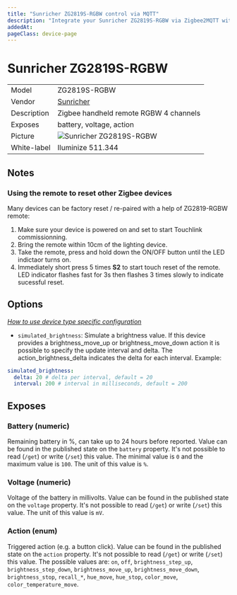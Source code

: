 ```yaml
---
title: "Sunricher ZG2819S-RGBW control via MQTT"
description: "Integrate your Sunricher ZG2819S-RGBW via Zigbee2MQTT with whatever smart home infrastructure you are using without the vendor's bridge or gateway."
addedAt: 
pageClass: device-page
---
```


<!-- !!!! -->
<!-- ATTENTION: This file is auto-generated through docgen! -->
<!-- You can only edit the "Notes"-Section between the two comment lines "Notes BEGIN" and "Notes END". -->
<!-- Do not use h1 or h2 heading within "## Notes"-Section. -->
<!-- !!!! -->

# Sunricher ZG2819S-RGBW

|     |     |
|-----|-----|
| Model | ZG2819S-RGBW  |
| Vendor  | [Sunricher](/supported-devices/#v=Sunricher)  |
| Description | Zigbee handheld remote RGBW 4 channels |
| Exposes | battery, voltage, action |
| Picture | ![Sunricher ZG2819S-RGBW](https://www.zigbee2mqtt.io/images/devices/ZG2819S-RGBW.png) |
| White-label | Iluminize 511.344 |


<!-- Notes BEGIN: You can edit here. Add "## Notes" headline if not already present. -->
## Notes

### Using the remote to reset other Zigbee devices

Many devices can be factory reset / re-paired with a help of ZG2819-RGBW remote:
1. Make sure your device is powered on and set to start Touchlink commissionning.
2. Bring the remote within 10cm of the lighting device.
3. Take the remote, press and hold down the ON/OFF button until the LED indictaor turns on.
4. Immediately short press 5 times **S2** to start touch reset of the remote. LED indicator flashes fast for 3s then flashes 3 times slowly to indicate sucessful reset.
<!-- Notes END: Do not edit below this line -->



## Options
*[How to use device type specific configuration](../guide/configuration/devices-groups.md#specific-device-options)*

* `simulated_brightness`: Simulate a brightness value. If this device provides a brightness_move_up or brightness_move_down action it is possible to specify the update interval and delta. The action_brightness_delta indicates the delta for each interval. Example:
```yaml
simulated_brightness:
  delta: 20 # delta per interval, default = 20
  interval: 200 # interval in milliseconds, default = 200
```


## Exposes

### Battery (numeric)
Remaining battery in %, can take up to 24 hours before reported.
Value can be found in the published state on the `battery` property.
It's not possible to read (`/get`) or write (`/set`) this value.
The minimal value is `0` and the maximum value is `100`.
The unit of this value is `%`.

### Voltage (numeric)
Voltage of the battery in millivolts.
Value can be found in the published state on the `voltage` property.
It's not possible to read (`/get`) or write (`/set`) this value.
The unit of this value is `mV`.

### Action (enum)
Triggered action (e.g. a button click).
Value can be found in the published state on the `action` property.
It's not possible to read (`/get`) or write (`/set`) this value.
The possible values are: `on`, `off`, `brightness_step_up`, `brightness_step_down`, `brightness_move_up`, `brightness_move_down`, `brightness_stop`, `recall_*`, `hue_move`, `hue_stop`, `color_move`, `color_temperature_move`.

